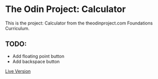 # The Odin Project: Calculator
This is the project: Calculator from the theodinproject.com Foundations Curriculum.

## TODO:
- Add floating point button
- Add backspace button

[Live Version](https://lucasgodina.github.io/odin-calculator/)

